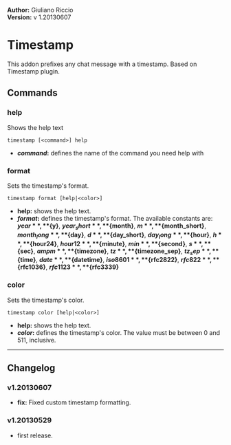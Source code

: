 **Author:** Giuliano Riccio  
**Version:** v 1.20130607

# Timestamp #
This addon prefixes any chat message with a timestamp.
Based on Timestamp plugin.

## Commands ##
### help ###
Shows the help text

```
timestamp [<command>] help
```
* **_command_:** defines the name of the command you need help with

### format ###
Sets the timestamp's format.

```
timestamp format [help|<color>]
```
* **help:** shows the help text.
* **_format_:** defines the timestamp's format. The available constants are: **${year}**, **${y}**, **${year_short}**, **${month}**, **${m}**, **${month_short}**, **${month_long}**, **${day}**, **${d}**, **${day_short}**, **${day_long}**, **${hour}**, **${h}**, **${hour24}**, **${hour12}**, **${minute}**, **${min}**, **${second}**, **${s}**, **${sec}**, **${ampm}**, **${timezone}**, **${tz}**, **${timezone_sep}**, **${tz_sep}**, **${time}**, **${date}**, **${datetime}**, **${iso8601}**, **${rfc2822}**, **${rfc822}**, **${rfc1036}**, **${rfc1123}**, **${rfc3339}**

### color ###
Sets the timestamp's color.

```
timestamp color [help|<color>]
```
* **help:** shows the help text.
* **_color_:** defines the timestamp's color. The value must be between 0 and 511, inclusive.

----

## Changelog ##

### v1.20130607 ###
* **fix:** Fixed custom timestamp formatting.

### v1.20130529 ###
* first release.
